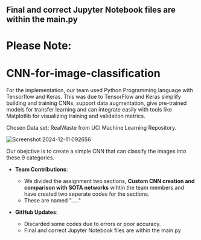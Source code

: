 ## Final and correct Jupyter Notebook files are within the main.py
# Please Note: 

# CNN-for-image-classification

For the implementation, our team used Python Programming language with Tensorflow and
Keras. This was due to TensorFlow and Keras simplify building and training CNNs, support data
augmentation, give pre-trained models for transfer learning and can integrate easily with tools like
Matplotlib for visualizing training and validation metrics.

Chosen Data set: RealWaste from UCI Machine Learning Repository.

![Screenshot 2024-12-11 092656](https://github.com/user-attachments/assets/6bca0bf0-1329-4ea2-b3ca-7c92f807f4d5)

 Our obejctive is to create a simple CNN that can classify the images into these 9 categories.


- **Team Contributions**:
  - We divided the assignment two sections, **Custom CNN creation and comparison with SOTA networks** wihtin the team members and have created two seperate codes for the sections.
  - These are named "....."

- **GitHub Updates**:
  - Discarded some codes due to errors or poor accuracy.
  - Final and correct Jupyter Notebook files are within the main.py

